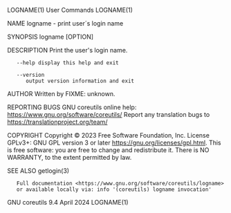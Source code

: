LOGNAME(1)								 User Commands								    LOGNAME(1)

NAME
       logname - print user´s login name

SYNOPSIS
       logname [OPTION]

DESCRIPTION
       Print the user's login name.

       --help display this help and exit

       --version
	      output version information and exit

AUTHOR
       Written by FIXME: unknown.

REPORTING BUGS
       GNU coreutils online help: <https://www.gnu.org/software/coreutils/>
       Report any translation bugs to <https://translationproject.org/team/>

COPYRIGHT
       Copyright © 2023 Free Software Foundation, Inc.	License GPLv3+: GNU GPL version 3 or later <https://gnu.org/licenses/gpl.html>.
       This is free software: you are free to change and redistribute it.  There is NO WARRANTY, to the extent permitted by law.

SEE ALSO
       getlogin(3)

       Full documentation <https://www.gnu.org/software/coreutils/logname>
       or available locally via: info '(coreutils) logname invocation'

GNU coreutils 9.4							  April 2024								    LOGNAME(1)
